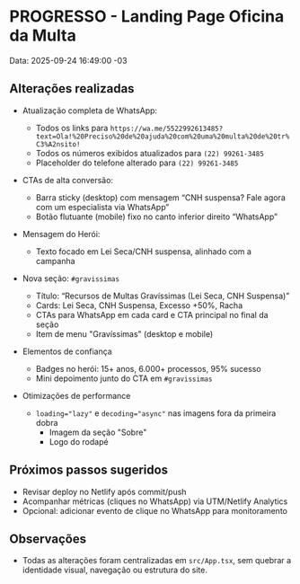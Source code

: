 # PROGRESSO - Landing Page Oficina da Multa

Data: 2025-09-24 16:49:00 -03

## Alterações realizadas

- Atualização completa de WhatsApp:
  - Todos os links para `https://wa.me/5522992613485?text=Ola!%20Preciso%20de%20ajuda%20com%20uma%20multa%20de%20tr%C3%A2nsito!`
  - Todos os números exibidos atualizados para `(22) 99261-3485`
  - Placeholder do telefone alterado para `(22) 99261-3485`

- CTAs de alta conversão:
  - Barra sticky (desktop) com mensagem “CNH suspensa? Fale agora com um especialista via WhatsApp”
  - Botão flutuante (mobile) fixo no canto inferior direito “WhatsApp”

- Mensagem do Herói:
  - Texto focado em Lei Seca/CNH suspensa, alinhado com a campanha

- Nova seção: `#gravissimas`
  - Título: “Recursos de Multas Gravíssimas (Lei Seca, CNH Suspensa)”
  - Cards: Lei Seca, CNH Suspensa, Excesso +50%, Racha
  - CTAs para WhatsApp em cada card e CTA principal no final da seção
  - Item de menu "Gravíssimas" (desktop e mobile)

- Elementos de confiança
  - Badges no herói: 15+ anos, 6.000+ processos, 95% sucesso
  - Mini depoimento junto do CTA em `#gravissimas`

- Otimizações de performance
  - `loading="lazy"` e `decoding="async"` nas imagens fora da primeira dobra
    - Imagem da seção "Sobre"
    - Logo do rodapé

## Próximos passos sugeridos
- Revisar deploy no Netlify após commit/push
- Acompanhar métricas (cliques no WhatsApp) via UTM/Netlify Analytics
- Opcional: adicionar evento de clique no WhatsApp para monitoramento

## Observações
- Todas as alterações foram centralizadas em `src/App.tsx`, sem quebrar a identidade visual, navegação ou estrutura do site.
